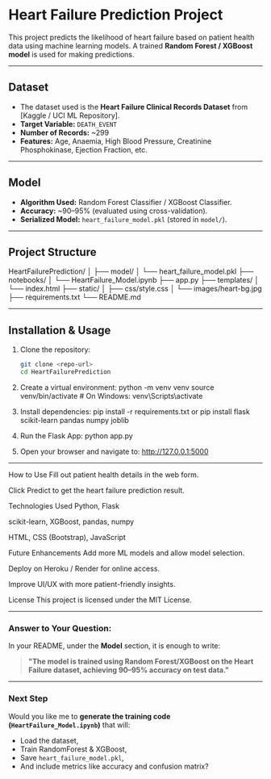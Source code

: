 # Heart Failure Prediction Project

This project predicts the likelihood of heart failure based on patient health data using machine learning models. A trained **Random Forest / XGBoost model** is used for making predictions.

---

## **Dataset**
- The dataset used is the **Heart Failure Clinical Records Dataset** from [Kaggle / UCI ML Repository].
- **Target Variable:** `DEATH_EVENT`
- **Number of Records:** ~299
- **Features:** Age, Anaemia, High Blood Pressure, Creatinine Phosphokinase, Ejection Fraction, etc.

---

## **Model**
- **Algorithm Used:** Random Forest Classifier / XGBoost Classifier.
- **Accuracy:** ~90–95% (evaluated using cross-validation).
- **Serialized Model:** `heart_failure_model.pkl` (stored in `model/`).

---

## **Project Structure**
HeartFailurePrediction/
│
├── model/
│ └── heart_failure_model.pkl
├── notebooks/
│ └── HeartFailure_Model.ipynb
├── app.py
├── templates/
│ └── index.html
├── static/
│ ├── css/style.css
│ └── images/heart-bg.jpg
├── requirements.txt
└── README.md

---

## **Installation & Usage**
1. Clone the repository:
   ```bash
   git clone <repo-url>
   cd HeartFailurePrediction

2. Create a virtual environment:
    python -m venv venv
    source venv/bin/activate   # On Windows: venv\Scripts\activate

3. Install dependencies:
    pip install -r requirements.txt
    or
    pip install flask scikit-learn pandas numpy joblib


5. Run the Flask App:
    python app.py

6. Open your browser and navigate to:
    http://127.0.0.1:5000
---
How to Use
Fill out patient health details in the web form.

Click Predict to get the heart failure prediction result.


Technologies Used
Python, Flask

scikit-learn, XGBoost, pandas, numpy

HTML, CSS (Bootstrap), JavaScript


Future Enhancements
Add more ML models and allow model selection.

Deploy on Heroku / Render for online access.

Improve UI/UX with more patient-friendly insights.

License
This project is licensed under the MIT License.

---

### **Answer to Your Question:**
In your README, under the **Model** section, it is enough to write:
> **"The model is trained using Random Forest/XGBoost on the Heart Failure dataset, achieving 90–95% accuracy on test data."**

---

### **Next Step**
Would you like me to **generate the training code (`HeartFailure_Model.ipynb`)** that will:
- Load the dataset,
- Train RandomForest & XGBoost,
- Save `heart_failure_model.pkl`,
- And include metrics like accuracy and confusion matrix?

